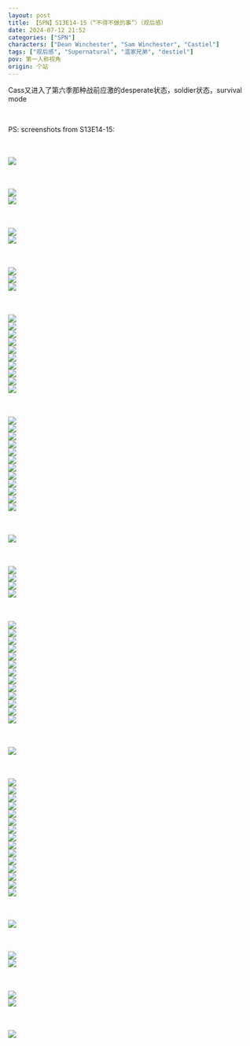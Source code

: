 ```yaml
---
layout: post
title: 【SPN】S13E14-15（“不得不做的事”）（观后感）
date: 2024-07-12 21:52
categories: ["SPN"]
characters: ["Dean Winchester", "Sam Winchester", "Castiel"]
tags: ["观后感", "Supernatural", "温家兄弟", "destiel"]
pov: 第一人称视角
origin: 个站
---
```


Cass又进入了第六季那种战前应激的desperate状态，soldier状态，survival mode

<br>

PS: screenshots from S13E14-15:

<br><br>
![](https://raw.githubusercontent.com/junesirius/junesirius.github.io/master/assets/images/SPN/S13/2024-07-12-SPN-1314-1.jpg)
<br>

<br><br>
![](https://raw.githubusercontent.com/junesirius/junesirius.github.io/master/assets/images/SPN/S13/2024-07-12-SPN-1314-2.jpg)
<br>
![](https://raw.githubusercontent.com/junesirius/junesirius.github.io/master/assets/images/SPN/S13/2024-07-12-SPN-1314-3.jpg)
<br>

<br><br>
![](https://raw.githubusercontent.com/junesirius/junesirius.github.io/master/assets/images/SPN/S13/2024-07-12-SPN-1314-4.jpg)
<br>
![](https://raw.githubusercontent.com/junesirius/junesirius.github.io/master/assets/images/SPN/S13/2024-07-12-SPN-1314-5.jpg)
<br>

<br><br>
![](https://raw.githubusercontent.com/junesirius/junesirius.github.io/master/assets/images/SPN/S13/2024-07-12-SPN-1314-6.jpg)
<br>
![](https://raw.githubusercontent.com/junesirius/junesirius.github.io/master/assets/images/SPN/S13/2024-07-12-SPN-1314-7.jpg)
<br>
![](https://raw.githubusercontent.com/junesirius/junesirius.github.io/master/assets/images/SPN/S13/2024-07-12-SPN-1314-8.jpg)
<br>

<br><br>
![](https://raw.githubusercontent.com/junesirius/junesirius.github.io/master/assets/images/SPN/S13/2024-07-12-SPN-1314-9.jpg)
<br>
![](https://raw.githubusercontent.com/junesirius/junesirius.github.io/master/assets/images/SPN/S13/2024-07-12-SPN-1314-10.jpg)
<br>
![](https://raw.githubusercontent.com/junesirius/junesirius.github.io/master/assets/images/SPN/S13/2024-07-12-SPN-1314-11.jpg)
<br>
![](https://raw.githubusercontent.com/junesirius/junesirius.github.io/master/assets/images/SPN/S13/2024-07-12-SPN-1314-12.jpg)
<br>
![](https://raw.githubusercontent.com/junesirius/junesirius.github.io/master/assets/images/SPN/S13/2024-07-12-SPN-1314-13.jpg)
<br>
![](https://raw.githubusercontent.com/junesirius/junesirius.github.io/master/assets/images/SPN/S13/2024-07-12-SPN-1314-14.jpg)
<br>
![](https://raw.githubusercontent.com/junesirius/junesirius.github.io/master/assets/images/SPN/S13/2024-07-12-SPN-1314-15.jpg)
<br>
![](https://raw.githubusercontent.com/junesirius/junesirius.github.io/master/assets/images/SPN/S13/2024-07-12-SPN-1314-16.jpg)
<br>
![](https://raw.githubusercontent.com/junesirius/junesirius.github.io/master/assets/images/SPN/S13/2024-07-12-SPN-1314-17.jpg)
<br>
![](https://raw.githubusercontent.com/junesirius/junesirius.github.io/master/assets/images/SPN/S13/2024-07-12-SPN-1314-18.jpg)
<br>

<br><br>
![](https://raw.githubusercontent.com/junesirius/junesirius.github.io/master/assets/images/SPN/S13/2024-07-12-SPN-1314-19.jpg)
<br>
![](https://raw.githubusercontent.com/junesirius/junesirius.github.io/master/assets/images/SPN/S13/2024-07-12-SPN-1314-20.jpg)
<br>
![](https://raw.githubusercontent.com/junesirius/junesirius.github.io/master/assets/images/SPN/S13/2024-07-12-SPN-1314-21.jpg)
<br>
![](https://raw.githubusercontent.com/junesirius/junesirius.github.io/master/assets/images/SPN/S13/2024-07-12-SPN-1314-22.jpg)
<br>
![](https://raw.githubusercontent.com/junesirius/junesirius.github.io/master/assets/images/SPN/S13/2024-07-12-SPN-1314-23.jpg)
<br>
![](https://raw.githubusercontent.com/junesirius/junesirius.github.io/master/assets/images/SPN/S13/2024-07-12-SPN-1314-24.jpg)
<br>
![](https://raw.githubusercontent.com/junesirius/junesirius.github.io/master/assets/images/SPN/S13/2024-07-12-SPN-1314-25.jpg)
<br>
![](https://raw.githubusercontent.com/junesirius/junesirius.github.io/master/assets/images/SPN/S13/2024-07-12-SPN-1314-26.jpg)
<br>
![](https://raw.githubusercontent.com/junesirius/junesirius.github.io/master/assets/images/SPN/S13/2024-07-12-SPN-1314-27.jpg)
<br>
![](https://raw.githubusercontent.com/junesirius/junesirius.github.io/master/assets/images/SPN/S13/2024-07-12-SPN-1314-28.jpg)
<br>
![](https://raw.githubusercontent.com/junesirius/junesirius.github.io/master/assets/images/SPN/S13/2024-07-12-SPN-1314-29.jpg)
<br>
![](https://raw.githubusercontent.com/junesirius/junesirius.github.io/master/assets/images/SPN/S13/2024-07-12-SPN-1314-30.jpg)
<br>

<br><br>
![](https://raw.githubusercontent.com/junesirius/junesirius.github.io/master/assets/images/SPN/S13/2024-07-12-SPN-1314-31.jpg)
<br>

<br><br>
![](https://raw.githubusercontent.com/junesirius/junesirius.github.io/master/assets/images/SPN/S13/2024-07-12-SPN-1314-32.jpg)
<br>
![](https://raw.githubusercontent.com/junesirius/junesirius.github.io/master/assets/images/SPN/S13/2024-07-12-SPN-1314-33.jpg)
<br>
![](https://raw.githubusercontent.com/junesirius/junesirius.github.io/master/assets/images/SPN/S13/2024-07-12-SPN-1314-34.jpg)
<br>
![](https://raw.githubusercontent.com/junesirius/junesirius.github.io/master/assets/images/SPN/S13/2024-07-12-SPN-1314-35.jpg)
<br>

<br><br>
![](https://raw.githubusercontent.com/junesirius/junesirius.github.io/master/assets/images/SPN/S13/2024-07-12-SPN-1314-36.jpg)
<br>
![](https://raw.githubusercontent.com/junesirius/junesirius.github.io/master/assets/images/SPN/S13/2024-07-12-SPN-1314-37.jpg)
<br>
![](https://raw.githubusercontent.com/junesirius/junesirius.github.io/master/assets/images/SPN/S13/2024-07-12-SPN-1314-38.jpg)
<br>
![](https://raw.githubusercontent.com/junesirius/junesirius.github.io/master/assets/images/SPN/S13/2024-07-12-SPN-1314-39.jpg)
<br>
![](https://raw.githubusercontent.com/junesirius/junesirius.github.io/master/assets/images/SPN/S13/2024-07-12-SPN-1314-40.jpg)
<br>
![](https://raw.githubusercontent.com/junesirius/junesirius.github.io/master/assets/images/SPN/S13/2024-07-12-SPN-1314-41.jpg)
<br>
![](https://raw.githubusercontent.com/junesirius/junesirius.github.io/master/assets/images/SPN/S13/2024-07-12-SPN-1314-42.jpg)
<br>
![](https://raw.githubusercontent.com/junesirius/junesirius.github.io/master/assets/images/SPN/S13/2024-07-12-SPN-1314-43.jpg)
<br>
![](https://raw.githubusercontent.com/junesirius/junesirius.github.io/master/assets/images/SPN/S13/2024-07-12-SPN-1314-44.jpg)
<br>
![](https://raw.githubusercontent.com/junesirius/junesirius.github.io/master/assets/images/SPN/S13/2024-07-12-SPN-1314-45.jpg)
<br>
![](https://raw.githubusercontent.com/junesirius/junesirius.github.io/master/assets/images/SPN/S13/2024-07-12-SPN-1314-46.jpg)
<br>
![](https://raw.githubusercontent.com/junesirius/junesirius.github.io/master/assets/images/SPN/S13/2024-07-12-SPN-1314-47.jpg)
<br>
![](https://raw.githubusercontent.com/junesirius/junesirius.github.io/master/assets/images/SPN/S13/2024-07-12-SPN-1314-48.jpg)
<br>

<br><br>
![](https://raw.githubusercontent.com/junesirius/junesirius.github.io/master/assets/images/SPN/S13/2024-07-12-SPN-1314-49.jpg)
<br>

<br><br>
![](https://raw.githubusercontent.com/junesirius/junesirius.github.io/master/assets/images/SPN/S13/2024-07-12-SPN-1314-50.jpg)
<br>
![](https://raw.githubusercontent.com/junesirius/junesirius.github.io/master/assets/images/SPN/S13/2024-07-12-SPN-1314-51.jpg)
<br>
![](https://raw.githubusercontent.com/junesirius/junesirius.github.io/master/assets/images/SPN/S13/2024-07-12-SPN-1314-52.jpg)
<br>
![](https://raw.githubusercontent.com/junesirius/junesirius.github.io/master/assets/images/SPN/S13/2024-07-12-SPN-1314-53.jpg)
<br>
![](https://raw.githubusercontent.com/junesirius/junesirius.github.io/master/assets/images/SPN/S13/2024-07-12-SPN-1314-54.jpg)
<br>
![](https://raw.githubusercontent.com/junesirius/junesirius.github.io/master/assets/images/SPN/S13/2024-07-12-SPN-1314-55.jpg)
<br>
![](https://raw.githubusercontent.com/junesirius/junesirius.github.io/master/assets/images/SPN/S13/2024-07-12-SPN-1314-56.jpg)
<br>
![](https://raw.githubusercontent.com/junesirius/junesirius.github.io/master/assets/images/SPN/S13/2024-07-12-SPN-1314-57.jpg)
<br>
![](https://raw.githubusercontent.com/junesirius/junesirius.github.io/master/assets/images/SPN/S13/2024-07-12-SPN-1314-58.jpg)
<br>
![](https://raw.githubusercontent.com/junesirius/junesirius.github.io/master/assets/images/SPN/S13/2024-07-12-SPN-1314-59.jpg)
<br>
![](https://raw.githubusercontent.com/junesirius/junesirius.github.io/master/assets/images/SPN/S13/2024-07-12-SPN-1314-60.jpg)
<br>
![](https://raw.githubusercontent.com/junesirius/junesirius.github.io/master/assets/images/SPN/S13/2024-07-12-SPN-1314-61.jpg)
<br>
![](https://raw.githubusercontent.com/junesirius/junesirius.github.io/master/assets/images/SPN/S13/2024-07-12-SPN-1314-62.jpg)
<br>
![](https://raw.githubusercontent.com/junesirius/junesirius.github.io/master/assets/images/SPN/S13/2024-07-12-SPN-1314-63.jpg)
<br>
![](https://raw.githubusercontent.com/junesirius/junesirius.github.io/master/assets/images/SPN/S13/2024-07-12-SPN-1314-64.jpg)
<br>

<br><br>
![](https://raw.githubusercontent.com/junesirius/junesirius.github.io/master/assets/images/SPN/S13/2024-07-12-SPN-1315-1.jpg)
<br>

<br><br>
![](https://raw.githubusercontent.com/junesirius/junesirius.github.io/master/assets/images/SPN/S13/2024-07-12-SPN-1315-2.jpg)
<br>
![](https://raw.githubusercontent.com/junesirius/junesirius.github.io/master/assets/images/SPN/S13/2024-07-12-SPN-1315-3.jpg)
<br>

<br><br>
![](https://raw.githubusercontent.com/junesirius/junesirius.github.io/master/assets/images/SPN/S13/2024-07-12-SPN-1315-4.jpg)
<br>
![](https://raw.githubusercontent.com/junesirius/junesirius.github.io/master/assets/images/SPN/S13/2024-07-12-SPN-1315-5.jpg)
<br>

<br><br>
![](https://raw.githubusercontent.com/junesirius/junesirius.github.io/master/assets/images/SPN/S13/2024-07-12-SPN-1315-6.jpg)
<br>
